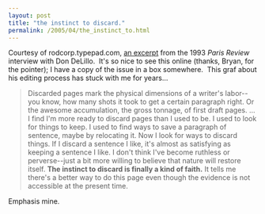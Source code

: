 ```yaml
---
layout: post
title: "the instinct to discard."
permalink: /2005/04/the_instinct_to.html
---
```


Courtesy of rodcorp.typepad.com, [an excerpt](http://rodcorp.typepad.com/rodcorp/2005/03/how_we_work_don.html) from the 1993 _Paris Review_ interview with Don DeLillo.  It's so nice to see this online (thanks, Bryan, for the pointer); I have a copy of the issue in a box somewhere.  This graf about his editing process has stuck with me for years...

> Discarded pages mark the physical dimensions of a writer's labor--you know, how many shots it took to get a certain paragraph right. Or the awesome accumulation, the gross tonnage, of first draft pages. ... I find I'm more ready to discard pages than I used to be. I used to look for things to keep. I used to find ways to save a paragraph of sentence, maybe by relocating it. Now I look for ways to discard things. If I discard a sentence I like, it's almost as satisfying as keeping a sentence I like. I don't think I've become ruthless or perverse--just a bit more willing to believe that nature will restore itself. **The instinct to discard is finally a kind of faith.** It tells me there's a better way to do this page even though the evidence is not accessible at the present time.

Emphasis mine.

